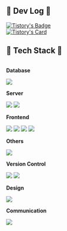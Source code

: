 <div align="left">

  ## 📌 Dev Log 📌
  [![Tistory's Badge](https://github-readme-tistory-card.vercel.app/api/badge?name=yeahzee0421)](https://portfolio0421.tistory.com)
  <br>
  [![Tistory's Card](https://github-readme-tistory-card.vercel.app/api?name=portfolio0421&postId=123)](https://portfolio0421.tistory.com)
  
  
  ## 🔨 Tech Stack 🔨
  <div style="display:flex; flex-direction:column; align-items:flex-start;">
      <!-- Backend -->
  <!--     <p><strong>Backend</strong></p>
      <div>
          <img src="https://img.shields.io/badge/Java-007396?style=flat-square&logo=Java&logoColor=white"> 
          <img src="https://img.shields.io/badge/Spring Boot-6DB33F?style=flat-square&logo=spring boot&logoColor=white"> 
      </div> -->
      <!-- Database -->
      <p><strong>Database</strong></p>
      <div>
  <!--         <img src="https://img.shields.io/badge/oracle-F80000?style=for-the-badge&logo=oracle&logoColor=white">  -->
          <img src="https://img.shields.io/badge/mysql-4479A1?style=flat-square&logo=mysql&logoColor=white"> 
  <!--         <img src="https://img.shields.io/badge/firebase-FFCA28?style=for-the-badge&logo=firebase&logoColor=white"> -->
      </div>
      <!-- Server -->
      <p><strong>Server</strong></p>
      <div>
          <img src="https://img.shields.io/badge/linux-FCC624?style=flat-square&logo=linux&logoColor=black"> 
  <!--         <img src="https://img.shields.io/badge/apache tomcat-F8DC75?style=for-the-badge&logo=apachetomcat&logoColor=black"> -->
          <img src="https://img.shields.io/badge/Amazon AWS-232F3E?style=flat-square&logo=amazon aws&logoColor=white"> 
      </div>
      <!-- Frontend -->
      <p><strong>Frontend</strong></p>
      <div>
          <img src="https://img.shields.io/badge/html5-E34F26?style=flat-square&logo=html5&logoColor=white"> 
          <img src="https://img.shields.io/badge/css-1572B6?style=flat-square&logo=css3&logoColor=white"> 
          <img src="https://img.shields.io/badge/javascript-F7DF1E?style=flat-square&logo=javascript&logoColor=black"> 
          <img src="https://img.shields.io/badge/react-61DAFB?style=flat-square&logo=react&logoColor=black"> 
  <!--         <img src="https://img.shields.io/badge/bootstrap-7952B3?style=flat-square&logo=bootstrap&logoColor=white"> -->
      </div>
      <!-- Others -->
      <p><strong>Others</strong></p>
      <div>
  <!--         <img src="https://img.shields.io/badge/Kotlin-7F52FF?style=flat-square&logo=kotlin&logoColor=white">
  <!--         <img src="https://img.shields.io/badge/Andoid Studio-3DDC84?style=flat-square&logo=android studio&logoColor=white"> --> 
          <img src="https://img.shields.io/badge/python-3776AB?style=flat-square&logo=python&logoColor=white"> 
  </div>
  <div>
     <!-- Version Control -->
    <p><strong>Version Control</strong></p>
      <img src="https://img.shields.io/badge/Git-F05032?style=flat-square&logo=git&logoColor=white">
      <img src="https://img.shields.io/badge/GitHub-181717?style=flat-square&logo=github&logoColor=white">
    <br>
  </div>
  <div>
     <!-- Design -->
    <p><strong>Design</strong></p>
      <img src="https://img.shields.io/badge/Figma-F24E1E?style=flat-square&logo=figma&logoColor=white">
    <br>
  </div>
  <div>
     <!-- Communication -->
    <p><strong>Communication</strong></p>
      <img src="https://img.shields.io/badge/Notion-000000?style=flat-square&logo=notion&logoColor=white">
    <br>
  </div>
<div>
